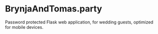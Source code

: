 # BrynjaAndTomas.party
Password protected Flask web application, for wedding guests, optimized for mobile devices.

